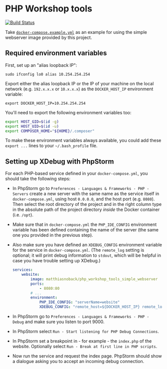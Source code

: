 # PHP Workshop tools

[![Build Status](https://travis-ci.org/matthiasnoback/php-workshop-tools.svg?branch=master)](https://travis-ci.org/matthiasnoback/php-workshop-tools)

Take [`docker-compose.example.yml`](docker-compose.example.yml) as an example for using the simple webserver image provided by this project.

## Required environment variables

First, set up an "alias loopback IP":

```
sudo ifconfig lo0 alias 10.254.254.254
```

Export either the alias loopback IP or the IP of your machine on the local network (e.g. `192.x.x.x` or `10.x.x.x`) as the `DOCKER_HOST_IP` environment variable:

```
export DOCKER_HOST_IP=10.254.254.254
```

You'll need to export the following environment variables too:

```bash
export HOST_GID=$(id -g)
export HOST_UID=$(id -u)
export COMPOSER_HOME="${HOME}/.composer"
```

To make these environment variables always available, you could add these `export ...` lines to your `~/.bash_profile` file.

## Setting up XDebug with PhpStorm

For each PHP-based service defined in your `docker-compose.yml`, you should take the following steps:

- In PhpStorm go to `Preferences - Languages & Frameworks - PHP - Servers` create a new server with the same name as the service itself in `docker-compose.yml`, using host `0.0.0.0`, and the host port (e.g. `8080`). Then select the root directory of the project and in the right column type in the absolute path of the project directory *inside* the Docker container (i.e. `/opt`).
- Make sure that in `docker-compose.yml` the `PHP_IDE_CONFIG` environment variable has been defined containing the name of the server (the same one you provided in the previous step).
- Also make sure you have defined an `XDEBUG_CONFIG` environment variable for the service in `docker-compose.yml`. (The `remote_log` setting is optional; it will print debug information to `stdout`, which will be helpful in case you have trouble setting up XDebug.)

    ```yaml
    services:
        website:
            image: matthiasnoback/php_workshop_tools_simple_webserver
            ports:
                - 8080:80
            # ...
            environment:
                PHP_IDE_CONFIG: "serverName=website"
                XDEBUG_CONFIG: "remote_host=${DOCKER_HOST_IP} remote_log=/dev/stdout"
    ```

- In PhpStorm go to `Preferences - Languages & Frameworks - PHP - Debug` and make sure you listen to port 9000.
- In PhpStorm select `Run - Start listening for PHP Debug Connections`.
- In PhpStorm set a breakpoint in - for example - the `index.php` of the website. Optionally select `Run - Break at first line in PHP scripts`.
- Now run the service and request the index page. PhpStorm should show a dialogue asking you to accept an incoming debug connection.
